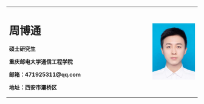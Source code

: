 <table border="0">
  <tr>
    <td width="75%">
      <h1>周博通</h1>
      <p><b>硕士研究生</b></p>
      <p><b>重庆邮电大学通信工程学院</b></p>
      <p><b>邮箱：471925311@qq.com</b></p>
      <p><b>地址：西安市灞桥区</b></p>
    </td>
    <td width="25%">
      <img src="/zhou.jpg" width="100%">     
    </td>
  </tr>
</table>


